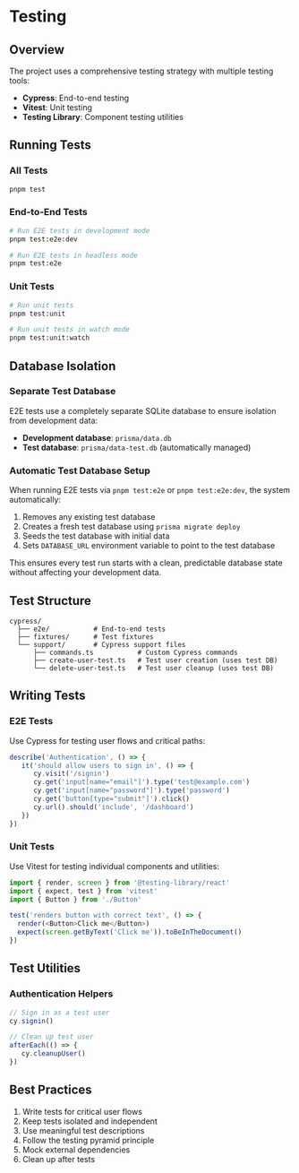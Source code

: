 # Testing

## Overview

The project uses a comprehensive testing strategy with multiple testing tools:

- **Cypress**: End-to-end testing
- **Vitest**: Unit testing
- **Testing Library**: Component testing utilities

## Running Tests

### All Tests

```sh
pnpm test
```

### End-to-End Tests

```sh
# Run E2E tests in development mode
pnpm test:e2e:dev

# Run E2E tests in headless mode
pnpm test:e2e
```

### Unit Tests

```sh
# Run unit tests
pnpm test:unit

# Run unit tests in watch mode
pnpm test:unit:watch
```

## Database Isolation

### Separate Test Database

E2E tests use a completely separate SQLite database to ensure isolation from development data:

- **Development database**: `prisma/data.db`
- **Test database**: `prisma/data-test.db` (automatically managed)

### Automatic Test Database Setup

When running E2E tests via `pnpm test:e2e` or `pnpm test:e2e:dev`, the system automatically:

1. Removes any existing test database
2. Creates a fresh test database using `prisma migrate deploy`
3. Seeds the test database with initial data
4. Sets `DATABASE_URL` environment variable to point to the test database

This ensures every test run starts with a clean, predictable database state without affecting your development data.

## Test Structure

```
cypress/
  ├── e2e/           # End-to-end tests
  ├── fixtures/      # Test fixtures
  └── support/       # Cypress support files
      ├── commands.ts           # Custom Cypress commands
      ├── create-user-test.ts   # Test user creation (uses test DB)
      └── delete-user-test.ts   # Test user cleanup (uses test DB)
```

## Writing Tests

### E2E Tests

Use Cypress for testing user flows and critical paths:

```ts
describe('Authentication', () => {
   it('should allow users to sign in', () => {
      cy.visit('/signin')
      cy.get('input[name="email"]').type('test@example.com')
      cy.get('input[name="password"]').type('password')
      cy.get('button[type="submit"]').click()
      cy.url().should('include', '/dashboard')
   })
})
```

### Unit Tests

Use Vitest for testing individual components and utilities:

```ts
import { render, screen } from '@testing-library/react'
import { expect, test } from 'vitest'
import { Button } from './Button'

test('renders button with correct text', () => {
  render(<Button>Click me</Button>)
  expect(screen.getByText('Click me')).toBeInTheDocument()
})
```

## Test Utilities

### Authentication Helpers

```ts
// Sign in as a test user
cy.signin()

// Clean up test user
afterEach(() => {
   cy.cleanupUser()
})
```

## Best Practices

1. Write tests for critical user flows
2. Keep tests isolated and independent
3. Use meaningful test descriptions
4. Follow the testing pyramid principle
5. Mock external dependencies
6. Clean up after tests
